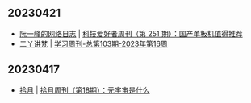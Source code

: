 ## 20230421
- [阮一峰的网络日志](https://www.ruanyifeng.com/blog/) | [科技爱好者周刊（第 251 期）：国产单板机值得推荐](http://www.ruanyifeng.com/blog/2023/04/weekly-issue-251.html)
- [二丫讲梵](https://wiki.eryajf.net/) | [学习周刊-总第103期-2023年第16周](https://wiki.eryajf.net/pages/415247/)

## 20230417
- [拾月](https://www.skyue.com/) | [拾月周刊（第18期）：元宇宙是什么](https://www.skyue.com/23041707.html)


